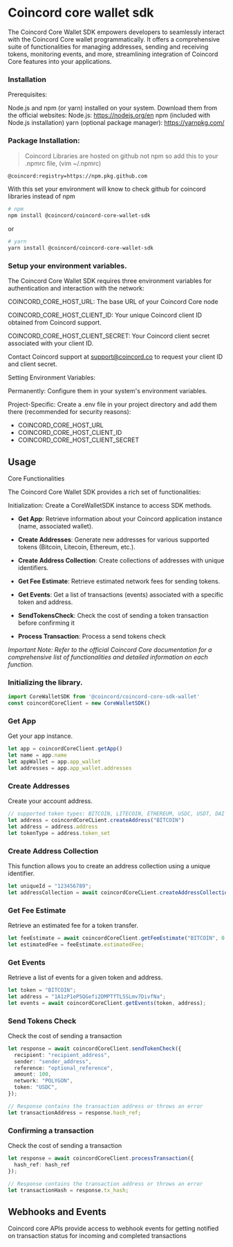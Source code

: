 # Coincord core wallet sdk 
The Coincord Core Wallet SDK empowers developers to seamlessly interact with the Coincord Core wallet programmatically. It offers a comprehensive 
suite of functionalities for managing addresses, sending and receiving tokens, monitoring events, and more, streamlining integration of Coincord Core features into your applications.
 
### Installation
Prerequisites:

Node.js and npm (or yarn) installed on your system. Download them from the official websites:
Node.js: https://nodejs.org/en
npm (included with Node.js installation)
yarn (optional package manager): https://yarnpkg.com/

### Package Installation:

> Coincord Libraries are hosted on github not npm so add this to your .npmrc file, (vim ~/.npmrc)
```sh
@coincord:registry=https://npm.pkg.github.com
```
With this set your environment will know to check github for coincord libraries instead of npm

```sh
# npm
npm install @coincord/coincord-core-wallet-sdk
```
or
```sh
# yarn
yarn install @coincord/coincord-core-wallet-sdk
```

### Setup your environment variables.
The Coincord Core Wallet SDK requires three environment variables for authentication and interaction with the network:

COINCORD_CORE_HOST_URL: The base URL of your Coincord Core node

COINCORD_CORE_HOST_CLIENT_ID: Your unique Coincord client ID obtained from Coincord support.

COINCORD_CORE_HOST_CLIENT_SECRET: Your Coincord client secret associated with your client ID.

Contact Coincord support at support@coincord.co to request your client ID and client secret.

Setting Environment Variables:

Permanently: Configure them in your system's environment variables.

Project-Specific: Create a .env file in your project directory and add them there (recommended for security reasons):

- COINCORD_CORE_HOST_URL
- COINCORD_CORE_HOST_CLIENT_ID
- COINCORD_CORE_HOST_CLIENT_SECRET


## Usage

Core Functionalities

The Coincord Core Wallet SDK provides a rich set of functionalities:

Initialization: Create a CoreWalletSDK instance to access SDK methods.
- **Get App**: Retrieve information about your Coincord application instance (name, associated wallet).

- **Create Addresses**: Generate new addresses for various supported tokens (Bitcoin, Litecoin, Ethereum, etc.).

- **Create Address Collection**: Create collections of addresses with unique identifiers.

- **Get Fee Estimate**: Retrieve estimated network fees for sending tokens.
- **Get Events**: Get a list of transactions (events) associated with a specific token and address.

- **SendTokensCheck**: Check the cost of sending a token transaction before confirming it

- **Process Transaction**: Process a send tokens check

*Important Note: Refer to the official Coincord Core documentation for a comprehensive list of functionalities and detailed information on each function.*

### Initializing the library.
```ts
import CoreWalletSDK from '@coincord/coincord-core-sdk-wallet'
const coincordCoreClient = new CoreWalletSDK()
```
### Get App
Get your app instance.
```ts
let app = coincordCoreClient.getApp()
let name = app.name
let appWallet = app.app_wallet
let addresses = app.app_wallet.addresses
```

### Create Addresses
Create your account address.
```ts
// supported token types: BITCOIN, LITECOIN, ETHEREUM, USDC, USDT, DAI
let address = coincordCoreCLient.createAddress("BITCOIN")
let address = address.address
let tokenType = address.token_set
```

### Create Address Collection
This function allows you to create an address collection using a unique identifier.
```ts
let uniqueId = "123456789";
let addressCollection = await coincordCoreCLient.createAddressCollection(uniqueId);
```


### Get Fee Estimate
Retrieve an estimated fee for a token transfer.
```ts
let feeEstimate = await coincordCoreClient.getFeeEstimate("BITCOIN", 0.01, "recipient_address", "BITCOIN");
let estimatedFee = feeEstimate.estimatedFee;
```

### Get Events
Retrieve a list of events for a given token and address.
```ts
let token = "BITCOIN";
let address = "1A1zP1eP5QGefi2DMPTfTL5SLmv7DivfNa";
let events = await coincordCoreClient.getEvents(token, address);
```

### Send Tokens Check
Check the cost of sending a transaction
```ts
let response = await coincordCoreClient.sendTokenCheck({
  recipient: "recipient_address",
  sender: "sender_address",
  reference: "optional_reference",
  amount: 100,
  network: "POLYGON",
  token: "USDC",
});

// Response contains the transaction address or throws an error
let transactionAddress = response.hash_ref;
```

### Confirming a transaction
Check the cost of sending a transaction
```ts
let response = await coincordCoreClient.processTransaction({
  hash_ref: hash_ref
});

// Response contains the transaction address or throws an error
let transactionHash = response.tx_hash;
```

## Webhooks and Events
Coincord core APIs provide access to webhook events for getting notified on transaction status for incoming and completed transactions